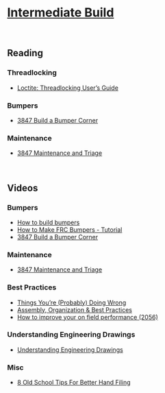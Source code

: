 # [Intermediate Build](https://docs.lynkrobotics.org/build/intermediateBuild.html)

<br>

## Reading <br>

### Threadlocking <br>
- [Loctite: Threadlocking User’s Guide](https://www.ellsworth.com/globalassets/literature-library/manufacturer/henkel-loctite/henkel-loctite-user-guide-threadlocking.pdf)

### Bumpers <br>
- [3847 Build a Bumper Corner](https://docs.google.com/presentation/d/e/2PACX-1vQPDMXJUIOujh_RAJJN_TbLKwHxAndGKZH29gJBilNJVhy4ldbWUeddlX8ZOVYTWcgpbWvMtem8vuW1/pub?start=false&loop=false&delayms=3000&slide=id.p)

### Maintenance <br>
- [3847 Maintenance and Triage](https://docs.google.com/presentation/d/1m0f9urPvA5mDsYUIbJfKmZDw2Bal5va4vqTf4cG_kvM/edit#slide=id.p)

<br>

## Videos <br>

### Bumpers <br>
- [How to build bumpers](https://www.youtube.com/watch?v=JN6JkBnvARo&list=PLbBZ-oKrRYEw7BPqCIbXKyx2CEwIw0FKK)
- [How to Make FRC Bumpers - Tutorial](https://www.youtube.com/watch?v=Uny8tTLfOzc)
- [3847 Build a Bumper Corner](https://www.youtube.com/watch?v=FzBe4kIvTy8)

### Maintenance <br>
- [3847 Maintenance and Triage](https://www.youtube.com/watch?v=TsYSL9athTk)

### Best Practices <br>
- [Things You’re (Probably) Doing Wrong](https://youtu.be/L5LAWrXCrlU?si=D7G9lrEyEHVZ7FXg)
- [Assembly, Organization & Best Practices](https://youtu.be/o52ivEj9PLM?si=MZzhDhDTjEQ3N-_9)
- [How to improve your on field performance (2056)](https://www.youtube.com/live/ZJjWuSL-cSI?si=sYoAR225LTLRG5Gq)

### Understanding Engineering Drawings <br>
- [Understanding Engineering Drawings](https://youtu.be/ht9GwXQMgpo?si=lytPkhk27MsLrDBO)

### Misc <br>
- [8 Old School Tips For Better Hand Filing](https://youtu.be/h4KaiG7CpSQ?si=08oAXmoljbbA4mnZ)
